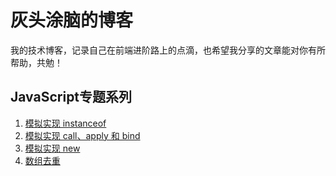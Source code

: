 # 灰头涂脑的博客

我的技术博客，记录自己在前端进阶路上的点滴，也希望我分享的文章能对你有所帮助，共勉！

## JavaScript专题系列

1. [模拟实现 instanceof](https://github.com/huitoutunao/Blog/issues/1)
2. [模拟实现 call、apply 和 bind](https://github.com/huitoutunao/Blog/issues/2)
3. [模拟实现 new](https://github.com/huitoutunao/Blog/issues/3)
4. [数组去重](https://github.com/huitoutunao/Blog/issues/4)